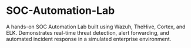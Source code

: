 # SOC-Automation-Lab
A hands-on SOC Automation Lab built using Wazuh, TheHive, Cortex, and ELK. Demonstrates real-time threat detection, alert forwarding, and automated incident response in a simulated enterprise environment.
